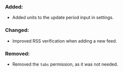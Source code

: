 ### Added:
- Added units to the update period input in settings.
### Changed:
- Improved RSS verification when adding a new feed.
### Removed:
- Removed the `tabs` permission, as it was not needed.
